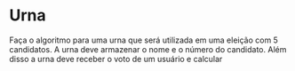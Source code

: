 # Urna
Faça o algoritmo para uma urna que será utilizada em uma eleição com 5 candidatos. A urna deve armazenar o nome e o número do candidato. Além disso a urna deve receber o voto de um usuário e calcular
